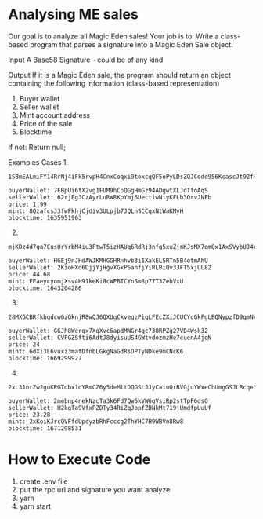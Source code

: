 # Analysing ME sales

Our goal is to analyze all Magic Eden sales!
Your job is to: Write a class-based program that parses a signature into a Magic
Eden Sale object.

Input
A Base58 Signature - could be of any kind

Output
If it is a Magic Eden sale, the program should return an object containing the
following information (class-based representation)
1. Buyer wallet
2. Seller wallet
3. Mint account address
4. Price of the sale
5. Blocktime

If not:
Return null;

Examples Cases
1. 
```
1SBmEALmiFY14RrNj4iFk5rvpH4CnxCoqxi9toxcqQF5oPyLDsZQJCodd956KcascJt92fHTprpE7WQ5mrYtssa

buyerWallet: 7EBpUi6tX2vg1FUM9hCpQGgHmGz94ADgwtXLJdTfoAqS
sellerWallet: 62rjFgJCzAyrLuRWRKpYmj6UectiwNiyKFLb3QrvJNEb
price: 1.99
mint: 8QzafcsJ3fwFkhjCjdiv3ULpjb7JQLnSCCqxNtWaKMyH
blocktime: 1635951963
```
2. 
```
mjKDz4d7ga7CusUrYrbM4iu3FtwT5izHAUq6RdRj3nfg5xuZjmKJsMX7qmQx1AxSVybUJ4rRDwpXApfUQ4ZywCQ

buyerWallet: HGEj9nJHdAWJKMHGGHRnhvb3i1XakELSRTn5B4otmAhU
sellerWallet: 2KioHXd6DjjYjHgvXGkPSahfjYiRLBiQv3JFT5xjUL82
price: 44.68
mint: FEaeycyomjXsv4H91keKi8cWPBTCYnSm8p77T3ZehVxU
blocktime: 1643204286
```
3. 
```
28MXGCBRfkbqdcw6zGknjR8wQJ6QXUgCkveqzPiqLFEcZXiJCUCYcGkFgLBQNypzfD9qmNVbyVTB6pXbzndBcDgq

buyerWallet: GGJh8Werqx7XqXvc6apdMNGr4gc738RPZg27VD4Wsk32
sellerWallet: CVFGZSfti6AdtJ8dyisuUS4GWtvdozmzHe7cuenA4jqN
price: 24
mint: 6dXi3L6vuxz3matDfnbLGkgNaGdRsDPTyNDke9mCNcK6
blocktime: 1669299927
```
4. 
```
2xL31nrZw2guKPGTdbx1dYRmCZ6y5deMttDQGSLJJyCaiuQrBVGjuYWxeChUmgGSJLRcqe3WBzyqjXRWYSYdh9QL

buyerWallet: 2mebnp4nekNzcTa3k6Fd7Qw5kVW6gVsiRp2stTpF6dsG
sellerWallet: H2kgTa9VfxPZDTy34RiZqJopfZBNkMt719jUmdfpUuUf
price: 23.28
mint: 2xKoiKJrcQVFfdUpdyzbRhFcccg2ThYHC7H9WBVn8Rw8
blocktime: 1671298531
```


# How to Execute Code
1. create .env file
2. put the rpc url and signature you want analyze
3. yarn
4. yarn start